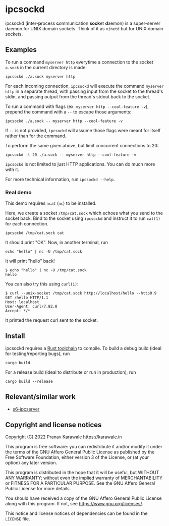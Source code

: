 # ipcsockd

ipcsockd (**i**nter-**p**rocess **c**ommunication **sock**et **d**aemon) is a
super-server daemon for UNIX domain sockets. Think of it as `xinetd` but for
UNIX domain sockets.

## Examples

To run a command `myserver http` everytime a connection to the socket `a.sock`
in the current directory is made:

```
ipcsockd ./a.sock myserver http
```

For each incoming connection, `ipcsockd` will execute the command `myserver
http` in a separate thread, with passing input from the socket to the thread's
stdin, and passing output from the thread's stdout back to the socket.

To run a command with flags (ex. `myserver http --cool-feature -v`), prepend
the command with a `--` to escape those arguments:

```
ipcsockd ./a.sock -- myserver http --cool-feature -v 
```

If `--` is not provided, `ipcsockd` will assume those flags were meant for
itself rather than for the command.

To perform the same given above, but limit concurrent connections to 20:

```
ipcsockd -l 20 ./a.sock -- myserver http --cool-feature -v
```
`ipcsockd` is not limited to just HTTP applications. You can do much more with 
it.

For more technical information, run `ipcsockd --help`.

### Real demo

This demo requires `ncat` (`nc`) to be installed.

Here, we create a socket `/tmp/cat.sock` which echoes what you send to the
socket back. Bind to the socket using `ipcsockd` and instruct it to run
`cat(1)` for each connection.

```
ipcsockd /tmp/cat.sock cat
```

It should print "OK". Now, in another terminal, run

```
echo "hello" | nc -U /tmp/cat.sock
```

It will print "hello" back!

```
$ echo "hello" | nc -U /tmp/cat.sock
hello
```

You can also try this using `curl(1)`:

```
$ curl --unix-socket /tmp/cat.sock http://localhost/hello --http0.9
GET /hello HTTP/1.1
Host: localhost
User-Agent: curl/7.82.0
Accept: */*
```

It printed the request curl sent to the socket.

## Install

ipcsockd requires a [Rust toolchain](https://rustup.rs) to compile. To build a
debug build (ideal for testing/reporting bugs), run

```
cargo build
```

For a release build (ideal to distribute or run in production), run

```
cargo build --release
```

## Relevant/similar work

- [s6-ipcserver](https://skarnet.org/software/s6/s6-ipcserver.html)

## Copyright and license notices

Copyright (C) 2022  Pranav Karawale <https://karawale.in>

This program is free software: you can redistribute it and/or modify
it under the terms of the GNU Affero General Public License as published by
the Free Software Foundation, either version 3 of the License, or
(at your option) any later version.

This program is distributed in the hope that it will be useful,
but WITHOUT ANY WARRANTY; without even the implied warranty of
MERCHANTABILITY or FITNESS FOR A PARTICULAR PURPOSE.  See the
GNU Affero General Public License for more details.

You should have received a copy of the GNU Affero General Public License
along with this program.  If not, see <https://www.gnu.org/licenses/>.

This notice and license notices of dependencies can be found in the `LICENSE`
file.

